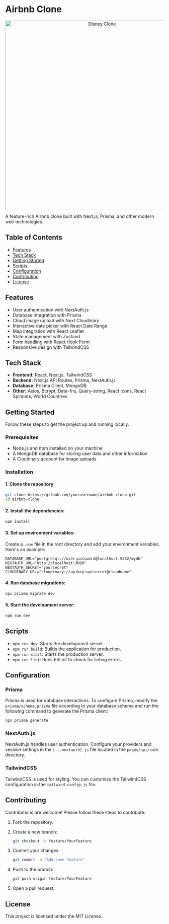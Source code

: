 # Airbnb Clone

<p align="center">
  <img src="https://imgs.search.brave.com/KhyKEgUcqGNIOSDZXOYtokkvOQXoCsSE2hYnjyoQuRo/rs:fit:500:0:0/g:ce/aHR0cHM6Ly9hbmlt/YXRpb252aXNhcnRz/LmNvbS93cC1jb250/ZW50L3VwbG9hZHMv/MjAyMi8wMS9BaXJi/bmItTG9nby5qcGc" alt="Disney Clone" width="600">
</p>
A feature-rich Airbnb clone built with Next.js, Prisma, and other modern web technologies.

## Table of Contents

- [Features](#features)
- [Tech Stack](#tech-stack)
- [Getting Started](#getting-started)
- [Scripts](#scripts)
- [Configuration](#configuration)
- [Contributing](#contributing)
- [License](#license)

## Features

- User authentication with NextAuth.js
- Database integration with Prisma
- Cloud image upload with Next Cloudinary
- Interactive date picker with React Date Range
- Map integration with React Leaflet
- State management with Zustand
- Form handling with React Hook Form
- Responsive design with TailwindCSS

## Tech Stack

- **Frontend:** React, Next.js, TailwindCSS
- **Backend:** Next.js API Routes, Prisma, NextAuth.js
- **Database:** Prisma Client, MongoDB
- **Other:** Axios, Bcrypt, Date-fns, Query-string, React Icons, React Spinners, World Countries

## Getting Started

Follow these steps to get the project up and running locally.

### Prerequisites

- Node.js and npm installed on your machine
- A MongoDB database for storing user data and other information
- A Cloudinary account for image uploads

### Installation

#### 1. Clone the repository:

   ```sh
   git clone https://github.com/yourusername/airbnb-clone.git
   cd airbnb-clone
   ```

#### 2. Install the dependencies:

   ```sh
   npm install
   ```

#### 3. Set up environment variables:

   Create a `.env` file in the root directory and add your environment variables. Here's an example:

   ```env
   DATABASE_URL="postgresql://user:password@localhost:5432/mydb"
   NEXTAUTH_URL="http://localhost:3000"
   NEXTAUTH_SECRET="yoursecret"
   CLOUDINARY_URL="cloudinary://apikey:apisecret@cloudname"
   ```

#### 4. Run database migrations:

   ```sh
   npx prisma migrate dev
   ```

#### 5. Start the development server:

   ```sh
   npm run dev
   ```

## Scripts

- `npm run dev`: Starts the development server.
- `npm run build`: Builds the application for production.
- `npm run start`: Starts the production server.
- `npm run lint`: Runs ESLint to check for linting errors.

## Configuration

### Prisma

Prisma is used for database interactions. To configure Prisma, modify the `prisma/schema.prisma` file according to your database schema and run the following command to generate the Prisma client:

```sh  
npx prisma generate
```

### NextAuth.js

NextAuth.js handles user authentication. Configure your providers and session settings in the `[...nextauth].js` file located in the `pages/api/auth` directory.

### TailwindCSS

TailwindCSS is used for styling. You can customize the TailwindCSS configuration in the `tailwind.config.js` file.

## Contributing

Contributions are welcome! Please follow these steps to contribute:

1. Fork the repository.
2. Create a new branch:

   ```sh
   git checkout -b feature/YourFeature
   ```

3. Commit your changes:

   ```sh
   git commit -m 'Add some feature'
   ```

4. Push to the branch:

   ```sh
   git push origin feature/YourFeature
   ```

5. Open a pull request.

## License

This project is licensed under the MIT License.
